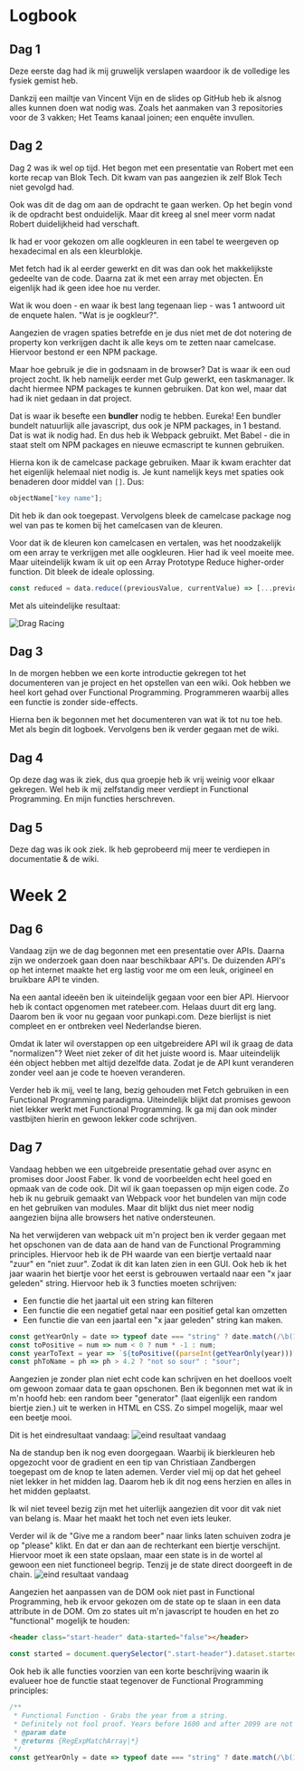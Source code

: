 # Logbook

## Dag 1
Deze eerste dag had ik mij gruwelijk verslapen 
waardoor ik de volledige les fysiek gemist heb.

Dankzij een mailtje van Vincent Vijn en de slides
op GitHub heb ik alsnog alles kunnen doen wat nodig
was. Zoals het aanmaken van 3 repositories voor de 3
vakken; Het Teams kanaal joinen; een enquête invullen.

## Dag 2
Dag 2 was ik wel op tijd. Het begon met een presentatie 
van Robert met een korte recap van Blok Tech. Dit kwam van pas
aangezien ik zelf Blok Tech niet gevolgd had.

Ook was dit de dag om aan de opdracht te gaan werken. 
Op het begin vond ik de opdracht best onduidelijk. Maar
dit kreeg al snel meer vorm nadat Robert duidelijkheid had
verschaft.

Ik had er voor gekozen om alle oogkleuren in een tabel te
weergeven op hexadecimal en als een kleurblokje. 

Met fetch had ik al eerder gewerkt en dit was dan ook het
makkelijkste gedeelte van de code. Daarna zat ik met een 
array met objecten. En eigenlijk had ik geen idee hoe nu verder.

Wat ik wou doen - en waar ik best lang tegenaan liep - was 
1 antwoord uit de enquete halen. "Wat is je oogkleur?". 

Aangezien de vragen spaties betrefde en je dus niet met de
dot notering de property kon verkrijgen dacht ik alle keys 
om te zetten naar camelcase. Hiervoor bestond er een NPM package.

Maar hoe gebruik je die in godsnaam in de browser? Dat is waar ik
een oud project zocht. Ik heb namelijk eerder met Gulp gewerkt, 
een taskmanager. Ik dacht hiermee NPM packages te kunnen gebruiken.
Dat kon wel, maar dat had ik niet gedaan in dat project.

Dat is waar ik besefte een **bundler** nodig te hebben. Eureka!
Een bundler bundelt natuurlijk alle javascript, dus ook je NPM
packages, in 1 bestand. Dat is wat ik nodig had. En dus heb ik
Webpack gebruikt. Met Babel - die in staat stelt om NPM packages
en nieuwe ecmascript te kunnen gebruiken. 

Hierna kon ik de camelcase package gebruiken. Maar ik kwam 
erachter dat het eigenlijk helemaal niet nodig is. Je kunt 
namelijk keys met spaties ook benaderen door middel van `[]`. 
Dus:

```js
objectName["key name"];
```

Dit heb ik dan ook toegepast. Vervolgens bleek de camelcase 
package nog wel van pas te komen bij het camelcasen van de kleuren.

Voor dat ik de kleuren kon camelcasen en vertalen, was het 
noodzakelijk om een array te verkrijgen met alle oogkleuren. 
Hier had ik veel moeite mee. Maar uiteindelijk kwam ik uit 
op een Array Prototype Reduce higher-order function. 
Dit bleek de ideale oplossing. 

```js
const reduced = data.reduce((previousValue, currentValue) => [...previousValue, currentValue['Wat is je oogkleur?']] ,[]);
```

Met als uiteindelijke resultaat:

![Drag Racing](1.png)

## Dag 3
In de morgen hebben we een korte introductie gekregen tot het 
documenteren van je project en het opstellen van een wiki. Ook 
hebben we heel kort gehad over Functional Programming. 
Programmeren waarbij alles een functie is zonder side-effects. 

Hierna ben ik begonnen met het documenteren van wat ik tot nu 
toe heb. Met als begin dit logboek. Vervolgens ben ik verder 
gegaan met de wiki.

## Dag 4
Op deze dag was ik ziek, dus qua groepje heb ik vrij weinig 
voor elkaar gekregen. Wel heb ik mij zelfstandig meer verdiept 
in Functional Programming. En mijn functies herschreven.

## Dag 5
Deze dag was ik ook ziek. Ik heb geprobeerd mij meer te verdiepen
in documentatie & de wiki. 

# Week 2
## Dag 6
Vandaag zijn we de dag begonnen met een presentatie over APIs. Daarna
zijn we onderzoek gaan doen naar beschikbaar API's. De duizenden API's
op het internet maakte het erg lastig voor me om een leuk, origineel
en bruikbare API te vinden.

Na een aantal ideeën ben ik uiteindelijk gegaan voor een bier API.
Hiervoor heb ik contact opgenomen met ratebeer.com. Helaas duurt dit
erg lang. Daarom ben ik voor nu gegaan voor punkapi.com. Deze bierlijst
is niet compleet en er ontbreken veel Nederlandse bieren.

Omdat ik later wil overstappen op een uitgebreidere API wil ik graag
de data "normalizen"? Weet niet zeker of dit het juiste woord is. Maar
uiteindelijk één object hebben met altijd dezelfde data. Zodat je 
de API kunt veranderen zonder veel aan je code te hoeven veranderen. 

Verder heb ik mij, veel te lang, bezig gehouden met Fetch gebruiken
in een Functional Programming paradigma. Uiteindelijk blijkt dat
promises gewoon niet lekker werkt met Functional Programming. Ik ga
mij dan ook minder vastbijten hierin en gewoon lekker code schrijven. 

## Dag 7
Vandaag hebben we een uitgebreide presentatie gehad over 
async en promises door Joost Faber. Ik vond de voorbeelden echt heel
goed en opmaak van de code ook. Dit wil ik gaan toepassen op mijn eigen
code. Zo heb ik nu gebruik gemaakt van Webpack voor het bundelen van
mijn code en het gebruiken van modules. Maar dit blijkt dus niet meer
nodig aangezien bijna alle browsers het native ondersteunen.

Na het verwijderen van webpack uit m'n project ben ik verder gegaan
met het opschonen van de data aan de hand van de Functional Programming
principles. Hiervoor heb ik de PH waarde van een biertje vertaald naar
"zuur" en "niet zuur". Zodat ik dit kan laten zien in een GUI. Ook
heb ik het jaar waarin het biertje voor het eerst is gebrouwen vertaald
naar een "x jaar geleden" string. Hiervoor heb ik 3 functies moeten
schrijven:
* Een functie die het jaartal uit een string kan filteren
* Een functie die een negatief getal naar een positief getal kan 
  omzetten
* Een functie die van een jaartal een "x jaar geleden" string kan 
  maken.
  
```js
const getYearOnly = date => typeof date === "string" ? date.match(/\b(19|20)\d{2}\b/) : date;
const toPositive = num => num < 0 ? num * -1 : num;
const yearToText = year => `${toPositive((parseInt(getYearOnly(year))) - new Date().getFullYear())} years ago`;
const phToName = ph => ph > 4.2 ? "not so sour" : "sour";
```

Aangezien je zonder plan niet echt code kan schrijven en het doelloos
voelt om gewoon zomaar data te gaan opschonen. Ben ik begonnen met wat
ik in m'n hoofd heb: een random beer "generator" (laat eigenlijk
een random biertje zien.) uit te werken in HTML en CSS. Zo simpel
mogelijk, maar wel een beetje mooi.

Dit is het eindresultaat vandaag:
![eind resultaat vandaag](randombeerpage.png)

Na de standup ben ik nog even doorgegaan. Waarbij 
ik bierkleuren heb opgezocht voor de gradient en een tip van Christiaan 
Zandbergen toegepast om de knop te laten ademen. Verder viel mij op dat 
het geheel niet lekker in het midden lag. Daarom heb ik dit nog eens 
herzien en alles in het midden geplaatst.

Ik wil niet teveel bezig zijn met het uiterlijk aangezien dit voor dit vak
niet van belang is. Maar het maakt het toch net even iets leuker.

Verder wil ik de "Give me a random beer" naar links laten schuiven zodra je 
op "please" klikt. En dat er dan aan de rechterkant een biertje verschijnt.
Hiervoor moet ik een state opslaan, maar een state is in de wortel al gewoon
een niet functioneel begrip. Tenzij je de state direct doorgeeft in de chain.
![eind resultaat vandaag](slidetoleft.gif)

Aangezien het aanpassen van de DOM ook niet past in Functional Programming,
heb ik ervoor gekozen om de state op te slaan in een data attribute in de DOM.
Om zo states uit m'n javascript te houden en het zo "functional" mogelijk te 
houden:

```html
<header class="start-header" data-started="false"></header>
```

```js
const started = document.querySelector(".start-header").dataset.started // "false"
```

Ook heb ik alle functies voorzien van een korte beschrijving waarin ik evalueer hoe
de functie staat tegenover de Functional Programming principles:
```js
/**
 * Functional Function - Grabs the year from a string.
 * Definitely not fool proof. Years before 1600 and after 2099 are not "valid" according to this REGEX.
 * @param date
 * @returns {RegExpMatchArray|*}
 */
const getYearOnly = date => typeof date === "string" ? date.match(/\b(16|17|18|19|20)\d{2}\b/) : date;
```
